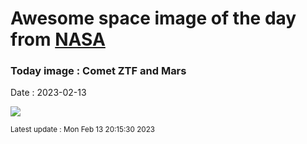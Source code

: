 
# Awesome space image of the day from [NASA](https://api.nasa.gov/)

### Today image : Comet ZTF and Mars
Date : 2023-02-13

![](https://apod.nasa.gov/apod/image/2302/CometZtfMars_Lioce_960.jpg)

<small>Latest update : Mon Feb 13 20:15:30 2023</small>
        
